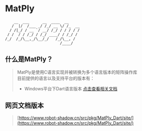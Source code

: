 # MatPly 

```text
    __  ___      __  ____  __     
   /  |/  /___ _/ /_/ __ \/ /_  __
  / /|_/ / __ `/ __/ /_/ / / / / /
 / /  / / /_/ / /_/ ____/ / /_/ / 
/_/  /_/\__,_/\__/_/   /_/\__, /  
                         /____/   
```

## 什么是MatPly？
> MatPly是使用C语言实现并被转换为多个语言版本的矩阵操作库  
> 目前提供的语言以及支持平台的版本有：
> - Windows平台下Dart语言版本
> [点击查看相关文档](doc/API/Dart/index.md)

## 网页文档版本
> [https://www.robot-shadow.cn/src/pkg/MatPly_Dart/site/](https://www.robot-shadow.cn/src/pkg/MatPly_Dart/site/)